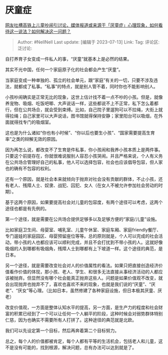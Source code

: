 # 厌童症
[网友吐槽高铁上儿童吵闹引讨论，媒体报道或来源于「厌童症」心理现象，如何看待这一说法？如何解决这一问题？](https://www.zhihu.com/question/611512782/answer/3116301788)

> Author: #NellNell
> Last update: [编辑于 2023-07-13]
> Link:
> Tag: 
> 评论区:
> 泛讨论:

自打养育子女变成一件私人的事，“厌童”就基本上是必然的结果。

其实不光中国，任何一个家庭原子化的社会都会产生“厌童”。

当家庭变成一种单独的、孤立的社会单元，跟“家庭”有关的一切，只要不涉及违法，就都成了私事。“私事”的特点，就是别人管不着，同时你也不能影响别人。

小孩吵闹确实是正常无比的现象，这世上估计找不着一点不吵的小孩。但是，就像养宠物、吸烟、吃饭吧唧、大声说话一样，这些都说不上不正常，私下怎么着都行，但在公共场合，就会受到束缚。比如，自己院子里遛狗可以不拉绳，大街上就得拉绳；自己家里可以大声说话，图书馆就得保持安静；家里阳台可以吸烟，在外面就得找专门的吸烟室。

这也是为什么诸如“你也有小时候”、“你以后也要生小孩”、“国家需要提高生育率”之类的辩解无效的原因。

因为再怎么说，都改变不了生育是件私事，你小孩闹和我养小孩本质上是两件事。只要这个前提存在，你就很难说服别人容忍小孩哭闹。并且严格来说，个人有义务在公共场合管理好自己的私事，他人可以选择包容，社会也应该倡导包容，但人家也的确有不包容的权利。

还有一个原因，就是社会本来就倾向于抛弃对社会没有贡献的群体，不止小孩，还有老人、残障人士、奴隶、战犯、囚犯、女人（在女人不被允许参加社会劳动的时期）。

基于这两个原因，如果要提高社会对儿童的包容度，有两个途径可以考虑，这两个途径也都是有先例的。

第一个途径，就是需要在公共场合提供足够多以及足够方便的“家庭/儿童”设施。

比如家庭卫生间、母婴室、哺乳室、儿童午休室、家庭车厢、家庭friendly餐厅、专门遛娃的家庭园区、母婴预留座位等等。总的原则就是，个人可以完成的社会活动，带小孩的人也都应该可以顺利完成，并且不会打扰到不带小孩的人。这就好像吸烟的人到哪都有吸烟角，残障人士到哪都有上下坡道一样。这个途径的典范，是日本。

另一个途径，就是需要改变社会对人的价值属性的看法。如果只把直接创造经济价值看作价值的体现，那小孩、老人、学生、和很多无法直接从事经济活动的人都应该被抛弃。但显然没有哪个社会能真正抛弃这些人。问题是如果价值观不改变，就会出现抛弃也抛弃不了，喜欢也喜欢不来的现象，也就是我们说的“厌童”、“厌老”、“厌女”等心理。（比如日本，虽然修建了各种家庭设施，但日本极其厌童、厌老）

改变价值观，一方面是整体认知水平的提高，另一方面，是生产力的程度和社会财富的积累已经到了一个可以让任何一个人躺平的阶段，这种时候会对弱势群体特别仁慈，因为也确实不需要所有人打拼了。这种途径的典范就是北欧。

我们可以先设定第一个目标，然后再奔着第二个目标努力。

总之，每个人的价值都被肯定，每个人都有平等的生活机会，包括老人和儿童，这不是没有可能的，找到根源，解决问题，总有办法可以达到就是了。